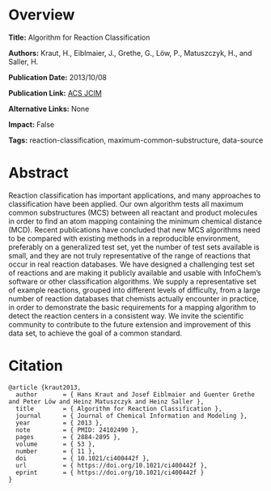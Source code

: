 # Overview
**Title:**
Algorithm for Reaction Classification

**Authors:**
Kraut, H., Eiblmaier, J., Grethe, G., Löw, P., Matuszczyk, H., and Saller, H.

**Publication Date:**
2013/10/08

**Publication Link:**
[ACS JCIM](https://pubs.acs.org/doi/full/10.1021/ci400442f)

**Alternative Links:**
None

**Impact:**
False

**Tags:**
reaction-classification, maximum-common-substructure, data-source


# Abstract
Reaction classification has important applications, and many approaches to classification have been applied.
Our own algorithm tests all maximum common substructures (MCS) between all reactant and product molecules in order to find an atom mapping containing the minimum chemical distance (MCD).
Recent publications have concluded that new MCS algorithms need to be compared with existing methods in a reproducible environment, preferably on a generalized test set, yet the number of test sets available is small, and they are not truly representative of the range of reactions that occur in real reaction databases.
We have designed a challenging test set of reactions and are making it publicly available and usable with InfoChem’s software or other classification algorithms.
We supply a representative set of example reactions, grouped into different levels of difficulty, from a large number of reaction databases that chemists actually encounter in practice, in order to demonstrate the basic requirements for a mapping algorithm to detect the reaction centers in a consistent way.
We invite the scientific community to contribute to the future extension and improvement of this data set, to achieve the goal of a common standard.


# Citation
```
@article {kraut2013,
  author       = { Hans Kraut and Josef Eiblmaier and Guenter Grethe and Peter Löw and Heinz Matuszczyk and Heinz Saller },
  title        = { Algorithm for Reaction Classification },
  journal      = { Journal of Chemical Information and Modeling },
  year         = { 2013 },
  note         = { PMID: 24102490 },
  pages        = { 2884-2895 },
  volume       = { 53 },
  number       = { 11 },
  doi          = { 10.1021/ci400442f },
  url          = { https://doi.org/10.1021/ci400442f },
  eprint       = { https://doi.org/10.1021/ci400442f }
}
```
